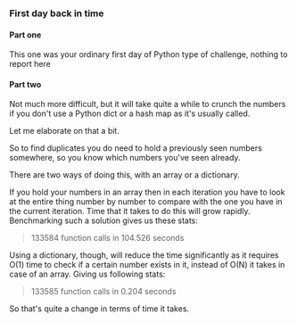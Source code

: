 ### First day back in time

#### Part one
This one was your ordinary first day of Python type of challenge, nothing to
report here

#### Part two
Not much more difficult, but it will take quite a while to crunch the numbers
if you don't use a Python dict or a hash map as it's usually called.

Let me elaborate on that a bit.

So to find duplicates you do need to hold a previously seen numbers somewhere,
so you know which numbers you've seen already.

There are two ways of doing this, with an array or a dictionary.

If you hold your numbers in an array then in each iteration you have to look
at the entire thing number by number to compare with the one you have in the
current iteration. Time that it takes to do this will grow rapidly.
Benchmarking such a solution gives us these stats:
> 133584 function calls in 104.526 seconds

Using a dictionary, though, will reduce the time significantly as it requires
O(1) time to check if a certain number exists in it, instead of O(N) it takes
in case of an array. Giving us following stats:
> 133585 function calls in 0.204 seconds

So that's quite a change in terms of time it takes.